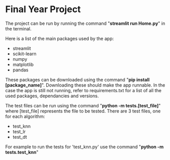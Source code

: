 # Final Year Project

The project can be run by running the command "**streamlit run Home.py**" in the terminal. 

Here is a list of the main packages used by the app:
* streamlit
* scikit-learn
* numpy
* matplotlib
* pandas

These packages can be downloaded using the command "**pip install [package_name]**". Downloading these should make the app runnable. In the case the app is still not running, refer to requirements.txt for a list of all the used packages, dependancies and versions.

The test files can be run using the command "**python -m tests.[test_file]**" where [test_file] represents the file to be tested. There are 3 test files, one for each algorithm:
* test_knn
* test_lr
* test_dt

For example to run the tests for 'test_knn.py' use the command "**python -m tests.test_knn**"